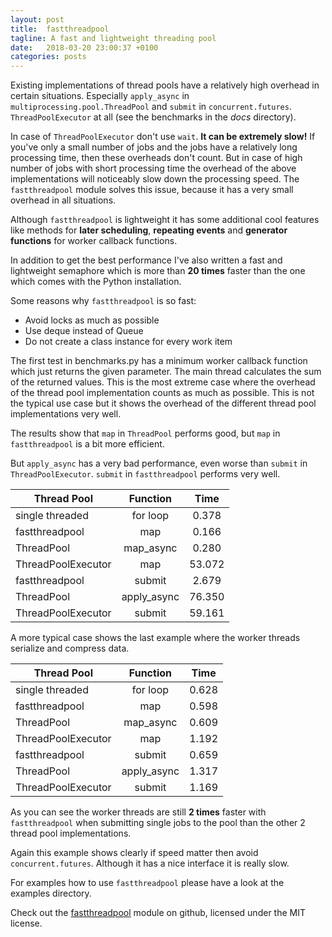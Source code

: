 ```yaml
---
layout: post
title:  fastthreadpool
tagline: A fast and lightweight threading pool
date:   2018-03-20 23:00:37 +0100
categories: posts
---
```

Existing implementations of thread pools have a relatively high overhead in certain situations.
Especially `apply_async` in `multiprocessing.pool.ThreadPool` and `submit` in `concurrent.futures`.
`ThreadPoolExecutor` at all (see the benchmarks in the *docs* directory).

In case of `ThreadPoolExecutor` don't use `wait`.
**It can be extremely slow!** If you've only a small number of jobs and the jobs have a relatively
long processing time, then these overheads don't count. But in case of high number of jobs with
short processing time the overhead of the above implementations will noticeably slow down the
processing speed. The `fastthreadpool` module solves this issue, because it has a very small
overhead in all situations.

Although `fastthreadpool` is lightweight it has some additional cool features like methods for
**later scheduling**, **repeating events** and **generator functions** for worker callback functions.

In addition to get the best performance I've also written a fast and lightweight semaphore which
is more than **20 times** faster than the one which comes with the Python installation.

Some reasons why `fastthreadpool` is so fast:
 - Avoid locks as much as possible
 - Use deque instead of Queue
 - Do not create a class instance for every work item

The first test in benchmarks.py has a minimum worker callback function which just returns the given
parameter. The main thread calculates the sum of the returned values. This is the most extreme case
where the overhead of the thread pool implementation counts as much as possible. This is not the
typical use case but it shows the overhead of the different thread pool implementations very well.

The results show that `map` in `ThreadPool` performs good, but `map` in `fastthreadpool` is a bit
more efficient.

But `apply_async` has a very bad performance, even worse
than `submit` in `ThreadPoolExecutor`. `submit` in `fastthreadpool` performs very well.

| Thread Pool        |  Function   |  Time  |
| ------------------ |:-----------:|:------:|
| single threaded    | for loop    |  0.378 |
| fastthreadpool     | map         |  0.166 |
| ThreadPool         | map_async   |  0.280 |
| ThreadPoolExecutor | map         | 53.072 |
| fastthreadpool     | submit      |  2.679 |
| ThreadPool         | apply_async | 76.350 |
| ThreadPoolExecutor | submit      | 59.161 |

A more typical case shows the last example where the worker threads serialize  and compress data.

| Thread Pool        |  Function   |  Time  |
| ------------------ |:-----------:|:------:|
| single threaded    | for loop    |  0.628 |
| fastthreadpool     | map         |  0.598 |
| ThreadPool         | map_async   |  0.609 |
| ThreadPoolExecutor | map         |  1.192 |
| fastthreadpool     | submit      |  0.659 |
| ThreadPool         | apply_async |  1.317 |
| ThreadPoolExecutor | submit      |  1.169 |

As you can see the worker threads are still **2 times** faster with `fastthreadpool` when submitting
single jobs to the pool than the other 2 thread pool implementations.

Again this example shows clearly if speed matter then avoid `concurrent.futures`. Although it has a
nice interface it is really slow.

For examples how to use `fastthreadpool` please have a look at the examples directory.

Check out the [fastthreadpool][fastthreadpool] module on github, licensed under the MIT license.

[fastthreadpool]: https://github.com/brmmm3/fastthreadpool

